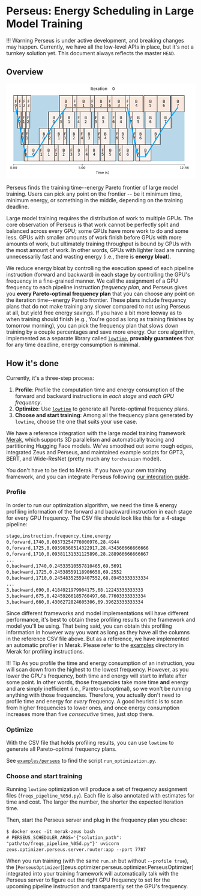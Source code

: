 # Perseus: Energy Scheduling in Large Model Training

!!! Warning
    Perseus is under active development, and breaking changes may happen.
    Currently, we have all the low-level APIs in place, but it's not a turnkey solution yet.
    This document always reflects the master `HEAD`.

## Overview

<img src="img/wide-resnet.gif" width=800px>

Perseus finds the training time--energy Pareto frontier of large model training.
Users can pick any point on the frontier -- be it minimum time, minimum energy, or something in the middle, depending on the training deadline.

Large model training requires the distribution of work to multiple GPUs.
The core observation of Perseus is that work cannot be perfectly split and balanced across every GPU; some GPUs have more work to do and some less.
GPUs with smaller amounts of work finish before GPUs with more amounts of work, but ultimately training throughput is bound by GPUs with the most amount of work.
In other words, GPUs with lighter load are running unnecessarily fast and wasting energy (i.e., there is **energy bloat**).

We reduce energy bloat by controlling the execution speed of each pipeline instruction (forward and backward) in each stage by controlling the GPU's frequency in a fine-grained manner.
We call the assignment of a GPU frequency to each pipeline instruction *frequency plan*, and Perseus gives you **every Pareto-optimal frequency plan** that you can choose any point on the iteration time--energy Pareto frontier.
These plans include frequency plans that do not make training any slower compared to not using Perseus at all, but yield free energy savings.
If you have a bit more leeway as to when training should finish (e.g., You're good as long as training finishes by tomorrow morning), you can pick the frequency plan that slows down training by a couple percentages and save more energy.
Our core algorithm, implemented as a separate library called [`lowtime`](https://github.com/ml-energy/lowtime), **provably guarantees** that for any time deadline, energy consumption is minimal.

## How it's done

Currently, it's a three-step process:

1. **Profile**: Profile the computation time and energy consumption of the forward and backward instructions in *each stage* and *each GPU frequency*.
2. **Optimize**: Use [`lowtime`](https://github.com/ml-energy/lowtime) to generate all Pareto-optimal frequency plans.
3. **Choose and start training**: Among all the frequency plans generated by `lowtime`, choose the one that suits your use case.

We have a reference integration with the large model training framework [Merak](https://github.com/ml-energy/merak-zeus), which supports 3D parallelism and automatically tracing and partitioning Hugging Face models.
We've smoothed out some rough edges, integrated Zeus and Perseus, and maintained example scripts for GPT3, BERT, and Wide-ResNet (pretty much any `torchvision` model).

You don't have to be tied to Merak.
If you have your own training framework, and you can integrate Perseus following [our integration guide](integrating.md).

### Profile

In order to run our optimization algorithm, we need the time & energy profiling information of the forward and backward instruction in each stage for every GPU frequency.
The CSV file should look like this for a 4-stage pipeline:

```csv
stage,instruction,frequency,time,energy
0,forward,1740,0.09373254776000976,28.4944
0,forward,1725,0.09390360514322917,28.434366666666666
0,forward,1710,0.09381131331125896,28.288966666666667
...
0,backward,1740,0.24533510557810465,69.5691
0,backward,1725,0.24538559118906658,69.2552
0,backward,1710,0.24548352559407552,68.89453333333334
...
3,backward,690,0.4184921979904175,68.12243333333333
3,backward,675,0.42459266185760497,68.77603333333334
3,backward,660,0.4306272824605306,69.39623333333334
```

Since different frameworks and model implementations will have different performance, it's best to obtain these profiling results on the framework and model you'll be using.
That being said, you can obtain this profiling information in however way you want as long as they have all the columns in the reference CSV file above.
But as a reference, we have implemented an automatic profiler in Merak.
Please refer to the [examples](https://github.com/ml-energy/merak-zeus/tree/main/examples) directory in Merak for profiling instructions.

!!! Tip
    As you profile the time and energy consumption of an instruction, you will scan down from the highest to the lowest frequency.
    However, as you lower the GPU's frequency, both time and energy will start to inflate after some point.
    In other words, those frequencies take more time **and** energy and are simply inefficient (i.e., Pareto-suboptimal), so we won't be running anything with those frequencies.
    Therefore, you actually don't need to profile time and energy for *every* frequency.
    A good heuristic is to scan from higher frequencies to lower ones, and once energy consumption increases more than five *consecutive* times, just stop there.

### Optimize

With the CSV file that holds profiling results, you can use `lowtime` to generate all Pareto-optimal frequency plans.

See [`examples/perseus`](https://github.com/ml-energy/zeus/tree/master/examples/perseus) to find the script `run_optimization.py`.

### Choose and start training

Running `lowtime` optimization will produce a set of frequency assignment files (`freqs_pipeline_%05d.py`).
Each file is also annotated with estimates for time and cost.
The larger the number, the shorter the expected iteration time.

Then, start the Perseus server and plug in the frequency plan you chose:

```console
$ docker exec -it merak-zeus bash
# PERSEUS_SCHEDULER_ARGS='{"solution_path": "path/to/freqs_pipeline_%05d.py"}' uvicorn zeus.optimizer.perseus.server.router:app --port 7787
```

When you run training (with the same `run.sh` but without `--profile true`), the [`PerseusOptimizer`][zeus.optimizer.perseus.optimizer.PerseusOptimizer] integrated into your training framework will automatically talk with the Perseus server to figure out the right GPU frequency to set for the upcoming pipeline instruction and transparently set the GPU's frequency.
